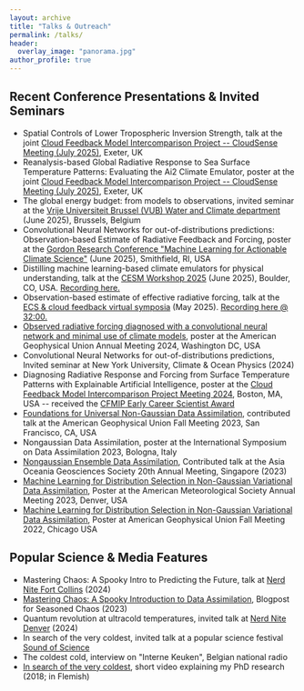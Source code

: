 ```yaml
---
layout: archive
title: "Talks & Outreach"
permalink: /talks/
header:
  overlay_image: "panorama.jpg"
author_profile: true
---
```


<!-- ## Upcoming Presentations -->

## Recent Conference Presentations & Invited Seminars

* Spatial Controls of Lower Tropospheric Inversion Strength, talk at the joint [Cloud Feedback Model Intercomparison Project -- CloudSense Meeting (July 2025)](https://sites.exeter.ac.uk/cfmip2025/), Exeter, UK
* Reanalysis-based Global Radiative Response to Sea Surface Temperature Patterns: Evaluating the Ai2 Climate Emulator, poster at the joint [Cloud Feedback Model Intercomparison Project -- CloudSense Meeting (July 2025)](https://sites.exeter.ac.uk/cfmip2025/), Exeter, UK
* The global energy budget: from models to observations, invited seminar at the [Vrije Universiteit Brussel (VUB) Water and Climate department](https://hydr.vub.be/) (June 2025), Brussels, Belgium
* Convolutional Neural Networks for out-of-distributions predictions: Observation-based Estimate of Radiative Feedback and Forcing, poster at the [Gordon Research Conference "Machine Learning for Actionable Climate Science"](https://www.grc.org/machine-learning-for-actionable-climate-science-conference/2025/) (June 2025), Smithfield, RI, USA
* Distilling machine learning-based climate emulators for physical understanding, talk at the [CESM Workshop 2025](https://www.cesm.ucar.edu/events/workshops/cesm) (June 2025), Boulder, CO, USA. [Recording here.](https://www.youtube.com/live/JI0ye39qd-4?feature=shared&t=3994)
* Observation-based estimate of effective radiative forcing, talk at the [ECS & cloud feedback virtual symposia](https://sites.google.com/tamu.edu/ecs-symposium/home) (May 2025). [Recording here @ 32:00.](https://sites.google.com/tamu.edu/ecs-symposium/event43?authuser=0)
* [Observed radiative forcing diagnosed with a convolutional neural network and minimal use of climate models](https://agu.confex.com/agu/agu24/meetingapp.cgi/Paper/1682484), poster at the American Geophysical Union Annual Meeting 2024, Washington DC, USA
* Convolutional Neural Networks for out-of-distributions predictions, Invited seminar at New York University, Climate & Ocean Physics (2024)
* Diagnosing Radiative Response and Forcing from Surface Temperature Patterns with Explainable Artificial Intelligence, poster at the
[Cloud Feedback Model Intercomparison Project Meeting 2024](https://www.cfmip.org/), Boston, MA, USA -- received the [CFMIP Early Career Scientist Award](https://www.cfmip.org/about/award)
* [Foundations for Universal Non-Gaussian Data Assimilation](https://agu.confex.com/agu/fm23/meetingapp.cgi/Paper/1269295), contributed talk at the American Geophysical Union Fall Meeting 2023, San Francisco, CA, USA
* Nongaussian Data Assimilation, poster at the International Symposium on Data Assimilation 2023, Bologna, Italy
* [Nongaussian Ensemble Data Assimilation](https://www.asiaoceania.org/amos/absList/absView.asp?absID=19903), Contributed talk at the Asia Oceania Geosciences Society 20th Annual Meeting, Singapore (2023)
* [Machine Learning for Distribution Selection in Non-Gaussian Variational Data Assimilation](https://ams.confex.com/ams/103ANNUAL/meetingapp.cgi/Paper/411838), Poster at the American Meteorological Society Annual Meeting 2023, Denver, USA
* [Machine Learning for Distribution Selection in Non-Gaussian Variational Data Assimilation](https://agu.confex.com/agu/fm22/meetingapp.cgi/Paper/1091765), Poster at American Geophysical Union Fall Meeting 2022, Chicago USA

## Popular Science & Media Features

* Mastering Chaos: A Spooky Intro to Predicting the Future, talk at [Nerd Nite Fort Collins](https://fortcollins.nerdnite.com/2024/10/04/october-17th-making-predictions-amongst-chaos-and-beauty-in-mathematics/) (2024)
* [Mastering Chaos: A Spooky Introduction to Data Assimilation](https://seasonedchaos.github.io/Mastering-Chaos-A-Spooky-Introduction-to-Data-Assimilation/), Blogpost for Seasoned Chaos (2023)
* Quantum revolution at ultracold temperatures, invited talk at [Nerd Nite Denver](https://denver.nerdnite.com/) (2024)
* In search of the very coldest, invited talk at a popular science festival [Sound of Science](https://soundofscience.be/)
* The coldest cold, interview on "Interne Keuken", Belgian national radio
* [In search of the very coldest](https://www.scicomm-clips.eu/en/search-very-coldest), short video explaining my PhD research (2018; in Flemish)
